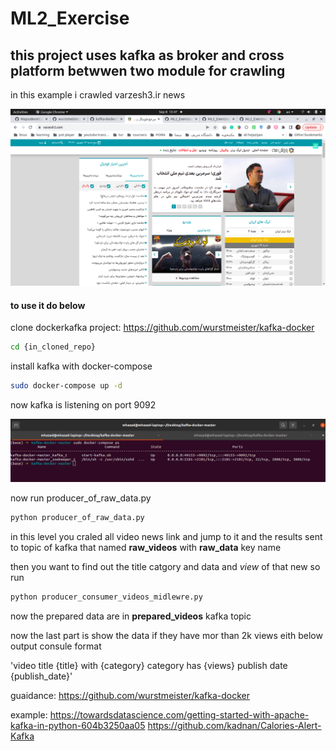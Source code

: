 # ML2_Exercise

## this project uses kafka as broker and cross platform betwwen two module for crawling
in this example i crawled varzesh3.ir news

![img](statics/images/varzesh%20ah%20ah%203.png)

#### to use it do below

clone dockerkafka project:
https://github.com/wurstmeister/kafka-docker

```bash
cd {in_cloned_repo}
```

install kafka  with docker-compose 

```bash
sudo docker-compose up -d
```

 now kafka is listening on port 9092

![img](statics/images/docker-compose%20up.png)

now run producer_of_raw_data.py 

```python
python producer_of_raw_data.py
```
in this level you craled all video news link and jump to it and the results sent to topic of kafka that named **raw_videos** with **raw_data** key name

then you want to find out the title catgory and data and *view* of that new so run

```python
python producer_consumer_videos_midlewre.py
```
now the prepared data are in **prepared_videos** kafka topic

now the last part is show the data if they have mor than 2k views eith below output consule format

'video title {title} with {category} category has {views} publish date {publish_date}'

guaidance:
https://github.com/wurstmeister/kafka-docker

example:
https://towardsdatascience.com/getting-started-with-apache-kafka-in-python-604b3250aa05
https://github.com/kadnan/Calories-Alert-Kafka
